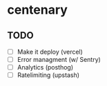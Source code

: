 # centenary

## TODO

- [ ] Make it deploy (vercel)
- [ ] Error managment (w/ Sentry)
- [ ] Analytics (posthog)
- [ ] Ratelimiting (upstash)
